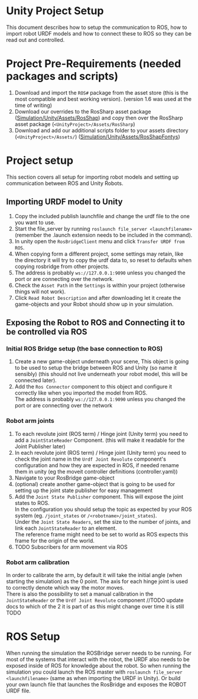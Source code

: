 Unity Project Setup
======
This document describes how to setup the communication to ROS, how to import robot URDF models and how to connect these to ROS so they can be read out and controlled.

# Project Pre-Requirements (needed packages and scripts)
1. Download and import the `ROS#` package from the asset store (this is the most compatible and best working version). (version 1.6 was used at the time of writing)
2. Download our overrides to the RosSharp asset package ([Simulation/Unity/Assets/RosShap](https://github.com/fontysrobotics/ARMinor-2020-Maniputaltor-with-FOC-and-FPGA/tree/master/Simulation/Unity/Assets/RosSharp)) and copy then over the RosSharp asset package (`<UnityProject>/Assets/RosSharp`)
3. Download and add our additional scripts folder to your assets directory (`<UnityProject>/Assets/`) ([Simulation/Unity/Assets/RosShapFontys](https://github.com/fontysrobotics/ARMinor-2020-Maniputaltor-with-FOC-and-FPGA/tree/master/Simulation/Unity/Assets/RosSharpFontys))


# Project setup
This section covers all setup for importing robot models and setting up communication between ROS and Unity Robots.

## Importing URDF model to Unity
1. Copy the included publish launchfile and change the urdf file to the one you want to use.
2. Start the file_server by running `roslaunch file_server <launchfilename>` (remember the .launch extension needs to be included in the command).
3. In unity open the `RosBridgeClient` menu and click `Transfer URDF from ROS`.
4. When copying form a different project, some settings may retain, like the directory it will try to copy the urdf data to, so reset to defaults when copying rosbridge from other projects.
5. The address is probably `ws://127.0.0.1:9090` unless you changed the port or are connecting over the network.
6. Check the `Asset Path` in the `Settings` is within your project (otherwise things will not work).
7. Click `Read Robot Description` and after downloading let it create the game-objects and your Robot should show up in your simulation.

## Exposing the Robot to ROS and Connecting it to be controlled via ROS
### Initial ROS Bridge setup (the base connection to ROS)
1. Create a new game-object underneath your scene, This object is going to be used to setup the bridge between ROS and Unity (so name it sensibly) (this should not live underneath your robot model, this will be connected later).
2. Add the `Ros Connector` component to this object and configure it correctly like when you imported the model from ROS.  
   The address is probably `ws://127.0.0.1:9090` unless you changed the port or are connecting over the network

### Robot arm joints
1. To each revolute joint (ROS term) / Hinge joint (Unity term) you need to add a `JointStateReader` Component. (this will make it readable for the Joint Publisher later)
2. In each revolute joint (ROS term) / Hinge joint (Unity term) you need to check the joint name in the `Urdf Joint Revolute` component's configuration and how they are expected in ROS, if needed rename them in unity (eg the moveit controller definitions (controller.yaml))
3. Navigate to your RosBridge game-object
4. (optional) create another game-object that is going to be used for setting up the joint state publisher for easy management
5. Add the `Joint State Publisher` component. This will expose the joint states to ROS.  
   In the configuration you should setup the topic as expected by your ROS system (eg. `/joint_states` or `/<robotname>/joint_states`).  
   Under the `Joint State Readers`, set the size to the number of joints, and link each `JointStateReader` to an element.  
   The reference frame might need to be set to world as ROS expects this frame for the origin of the world.
6. TODO Subscribers for arm movement via ROS


### Robot arm calibration
In order to calibrate the arm, by default it will take the initial angle (when starting the simulation) as the 0 point. The axis for each hinge joint is used to correctly denote which way the motor moves.  
There is also the possibility to set a manual calibration in the `JointStateReader` or the `Urdf Joint Revolute` component
//TODO update docs to which of the 2 it is part of as this might change over time it is still TODO

# ROS Setup
When running the simulation the ROSBridge server needs to be running. For most of the systems that interact with the robot, the URDF also needs to be exposed inside of ROS for knowledge about the robot. So when running the simulation you could launch the ROS master with `roslaunch file_server <launchfilename>` (same as when importing the URDF in Unity). Or build your own launch file that launches the RosBridge and exposes the ROBOT URDF file.
